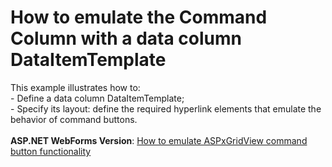 # How to emulate the Command Column with a data column DataItemTemplate


<p>This example illustrates how to:<br /> - Define a data column DataItemTemplate;<br /> - Specify its layout: define the required hyperlink elements that emulate the behavior of command buttons.<br /><br /><strong>ASP.NET WebForms Version</strong>: <a href="https://www.devexpress.com/Support/Center/p/E4664">How to emulate ASPxGridView command button functionality</a></p>

<br/>


